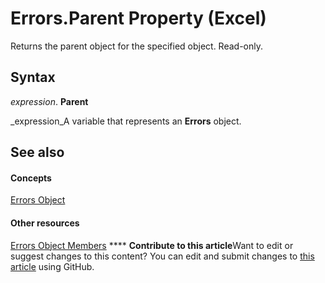 
# Errors.Parent Property (Excel)

Returns the parent object for the specified object. Read-only.


## Syntax

 _expression_. **Parent**

 _expression_A variable that represents an  **Errors** object.


## See also


#### Concepts


 [Errors Object](d2b50bbf-2685-fc5f-74c5-fa8bb9955f2a.md)
#### Other resources


 [Errors Object Members](0f601644-7675-bd01-b085-b7d31dd9c86d.md)
****   **Contribute to this article**Want to edit or suggest changes to this content? You can edit and submit changes to  [this article](https://github.com/jhershey00/VBA_Excel_Test/OpenXMLCon/articles/a91f44c8-2d9b-27ec-3f0e-5edc3dfd3cde.md) using GitHub.

